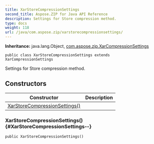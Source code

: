 ```yaml
---
title: XarStoreCompressionSettings
second_title: Aspose.ZIP for Java API Reference
description: Settings for Store compression method.
type: docs
weight: 118
url: /java/com.aspose.zip/xarstorecompressionsettings/
---
```


**Inheritance:**
java.lang.Object, [com.aspose.zip.XarCompressionSettings](../../com.aspose.zip/xarcompressionsettings)
```
public class XarStoreCompressionSettings extends XarCompressionSettings
```

Settings for Store compression method.
## Constructors

| Constructor | Description |
| --- | --- |
| [XarStoreCompressionSettings()](#XarStoreCompressionSettings--) |  |
### XarStoreCompressionSettings() {#XarStoreCompressionSettings--}
```
public XarStoreCompressionSettings()
```


